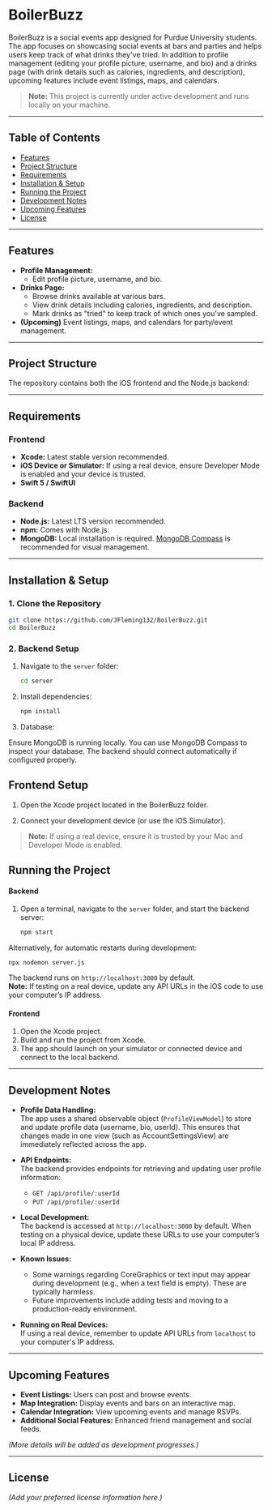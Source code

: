 # BoilerBuzz

BoilerBuzz is a social events app designed for Purdue University students. The app focuses on showcasing social events at bars and parties and helps users keep track of what drinks they've tried. In addition to profile management (editing your profile picture, username, and bio) and a drinks page (with drink details such as calories, ingredients, and description), upcoming features include event listings, maps, and calendars.

> **Note:** This project is currently under active development and runs locally on your machine.

---

## Table of Contents

- [Features](#features)
- [Project Structure](#project-structure)
- [Requirements](#requirements)
- [Installation & Setup](#installation--setup)
- [Running the Project](#running-the-project)
- [Development Notes](#development-notes)
- [Upcoming Features](#upcoming-features)
- [License](#license)

---

## Features

- **Profile Management:**
  - Edit profile picture, username, and bio.
- **Drinks Page:**
  - Browse drinks available at various bars.
  - View drink details including calories, ingredients, and description.
  - Mark drinks as "tried" to keep track of which ones you've sampled.
- **(Upcoming)** Event listings, maps, and calendars for party/event management.

---

## Project Structure

The repository contains both the iOS frontend and the Node.js backend:

---

## Requirements

### Frontend

- **Xcode:** Latest stable version recommended.
- **iOS Device or Simulator:** If using a real device, ensure Developer Mode is enabled and your device is trusted.
- **Swift 5 / SwiftUI**

### Backend

- **Node.js:** Latest LTS version recommended.
- **npm:** Comes with Node.js.
- **MongoDB:** Local installation is required. [MongoDB Compass](https://www.mongodb.com/products/compass) is recommended for visual management.

---

## Installation & Setup

### 1. Clone the Repository

```bash
git clone https://github.com/JFleming132/BoilerBuzz.git
cd BoilerBuzz
```

### 2. Backend Setup

1. Navigate to the `server` folder:

   ```bash
   cd server
   ```

2. Install dependencies:

   ```bash
   npm install
   ```

3. Database:

Ensure MongoDB is running locally. You can use MongoDB Compass to inspect your database. The backend should connect automatically if configured properly.

## Frontend Setup

1. Open the Xcode project located in the BoilerBuzz folder.

2. Connect your development device (or use the iOS Simulator).

> **Note:** If using a real device, ensure it is trusted by your Mac and Developer Mode is enabled.

## Running the Project

#### Backend

1. Open a terminal, navigate to the `server` folder, and start the backend server:

   ```bash
   npm start
   ```

Alternatively, for automatic restarts during development:

    npx nodemon server.js

The backend runs on `http://localhost:3000` by default.  
**Note:** If testing on a real device, update any API URLs in the iOS code to use your computer’s IP address.

#### Frontend

1. Open the Xcode project.
2. Build and run the project from Xcode.
3. The app should launch on your simulator or connected device and connect to the local backend.

---

## Development Notes

- **Profile Data Handling:**  
  The app uses a shared observable object (`ProfileViewModel`) to store and update profile data (username, bio, userId). This ensures that changes made in one view (such as AccountSettingsView) are immediately reflected across the app.

- **API Endpoints:**  
  The backend provides endpoints for retrieving and updating user profile information:

  - `GET /api/profile/:userId`
  - `PUT /api/profile/:userId`

- **Local Development:**  
  The backend is accessed at `http://localhost:3000` by default. When testing on a physical device, update these URLs to use your computer’s local IP address.

- **Known Issues:**

  - Some warnings regarding CoreGraphics or text input may appear during development (e.g., when a text field is empty). These are typically harmless.
  - Future improvements include adding tests and moving to a production-ready environment.

- **Running on Real Devices:**  
  If using a real device, remember to update API URLs from `localhost` to your computer's IP address.

---

## Upcoming Features

- **Event Listings:** Users can post and browse events.
- **Map Integration:** Display events and bars on an interactive map.
- **Calendar Integration:** View upcoming events and manage RSVPs.
- **Additional Social Features:** Enhanced friend management and social feeds.

_(More details will be added as development progresses.)_

---

## License

_(Add your preferred license information here.)_
